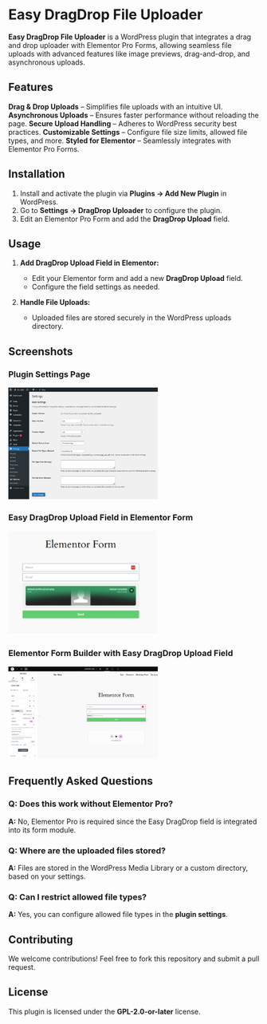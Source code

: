 # Easy DragDrop File Uploader

**Easy DragDrop File Uploader** is a WordPress plugin that integrates a drag and drop uploader with Elementor Pro Forms, allowing seamless file uploads with advanced features like image previews, drag-and-drop, and asynchronous uploads.

## Features

**Drag & Drop Uploads** – Simplifies file uploads with an intuitive UI. 
**Asynchronous Uploads** – Ensures faster performance without reloading the page. 
**Secure Upload Handling** – Adheres to WordPress security best practices. 
**Customizable Settings** – Configure file size limits, allowed file types, and more. 
**Styled for Elementor** – Seamlessly integrates with Elementor Pro Forms. 

## Installation

1. Install and activate the plugin via **Plugins → Add New Plugin** in WordPress.
2. Go to **Settings → DragDrop Uploader** to configure the plugin.
3. Edit an Elementor Pro Form and add the **DragDrop Upload** field.

## Usage

1. **Add DragDrop Upload Field in Elementor:**  
   - Edit your Elementor form and add a new **DragDrop Upload** field.
   - Configure the field settings as needed.

2. **Handle File Uploads:**  
   - Uploaded files are stored securely in the WordPress uploads directory.

## Screenshots

### Plugin Settings Page  
<img src="assets/screenshot-1.png" width="300">

### Easy DragDrop Upload Field in Elementor Form  
<img src="assets/screenshot-2.png" width="300">

### Elementor Form Builder with Easy DragDrop Upload Field  
<img src="assets/screenshot-3.png" width="300">

## Frequently Asked Questions

### Q: Does this work without Elementor Pro?  
**A:** No, Elementor Pro is required since the Easy DragDrop field is integrated into its form module.

### Q: Where are the uploaded files stored?  
**A:** Files are stored in the WordPress Media Library or a custom directory, based on your settings.

### Q: Can I restrict allowed file types?  
**A:** Yes, you can configure allowed file types in the **plugin settings**.

## Contributing

We welcome contributions! Feel free to fork this repository and submit a pull request.

## License

This plugin is licensed under the **GPL-2.0-or-later** license.
